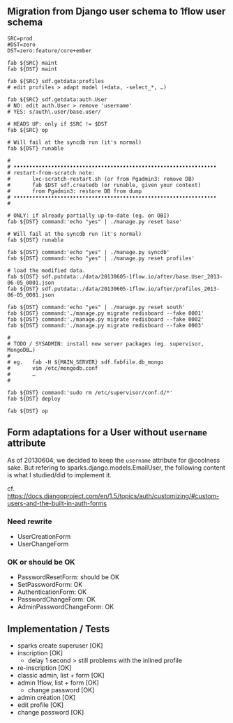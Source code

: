 
## Migration from Django user schema to 1flow user schema

    SRC=prod
    #DST=zero
    DST=zero:feature/core+ember

    fab ${SRC} maint
    fab ${DST} maint

    fab ${SRC} sdf.getdata:profiles
    # edit profiles > adapt model (+data, -select_*, …)

    fab ${SRC} sdf.getdata:auth.User
    # NO: edit auth.User > remove 'username'
    # YES: s/auth\.user/base.user/

    # HEADS UP: only if $SRC != $DST
    fab ${SRC} op

    # Will fail at the syncdb run (it's normal)
    fab ${DST} runable

    #
    # •••••••••••••••••••••••••••••••••••••••••••••••••••••••••••••••••
    # restart-from-scratch note:
    #       lxc-scratch-restart.sh (or from Pgadmin3: remove DB)
    #       fab $DST sdf.createdb (or runable, given your context)
    #       from Pgadmin3: restore DB from dump
    # •••••••••••••••••••••••••••••••••••••••••••••••••••••••••••••••••
    #

    # ONLY: if already partially up-to-date (eg. on OBI)
    fab ${DST} command:'echo "yes" | ./manage.py reset base'

    # Will fail at the syncdb run (it's normal)
    fab ${DST} runable

    fab ${DST} command:'echo "yes" | ./manage.py syncdb'
    fab ${DST} command:'echo "yes" | ./manage.py reset profiles'

    # load the modified data.
    fab ${DST} sdf.putdata:./data/20130605-1flow.io/after/base.User_2013-06-05_0001.json
    fab ${DST} sdf.putdata:./data/20130605-1flow.io/after/profiles_2013-06-05_0001.json

    fab ${DST} command:'echo "yes" | ./manage.py reset south'
    fab ${DST} command:'./manage.py migrate redisboard --fake 0001'
    fab ${DST} command:'./manage.py migrate redisboard --fake 0002'
    fab ${DST} command:'./manage.py migrate redisboard --fake 0003'

    #
    # TODO / SYSADMIN: install new server packages (eg. supervisor, MongoDB…)
    #
    # eg.   fab -H ${MAIN_SERVER} sdf.fabfile.db_mongo
    #       vim /etc/mongodb.conf
    #       …
    #

    fab ${DST} command:'sudo rm /etc/supervisor/conf.d/*'
    fab ${DST} deploy

    fab ${DST} op

## Form adaptations for a User without `username` attribute

As of 20130604, we decided to keep the `username` attribute for @coolness sake. But refering to sparks.django.models.EmailUser, the following content is what
I studied/did to implement it.

cf. https://docs.djangoproject.com/en/1.5/topics/auth/customizing/#custom-users-and-the-built-in-auth-forms


### Need rewrite

- UserCreationForm
- UserChangeForm

### OK or should be OK

- PasswordResetForm: should be OK
- SetPasswordForm: OK
- AuthenticationForm: OK
- PasswordChangeForm: OK
- AdminPasswordChangeForm: OK

## Implementation / Tests

- sparks create superuser [OK]
- inscription [OK]
    - delay 1 second > still problems with the inlined profile
- re-inscription [OK]
- classic admin, list + form [OK]
- admin 1flow, list + form [OK]
    - change password [OK]
- admin création [OK]
- edit profile [OK]
- change password [OK]
